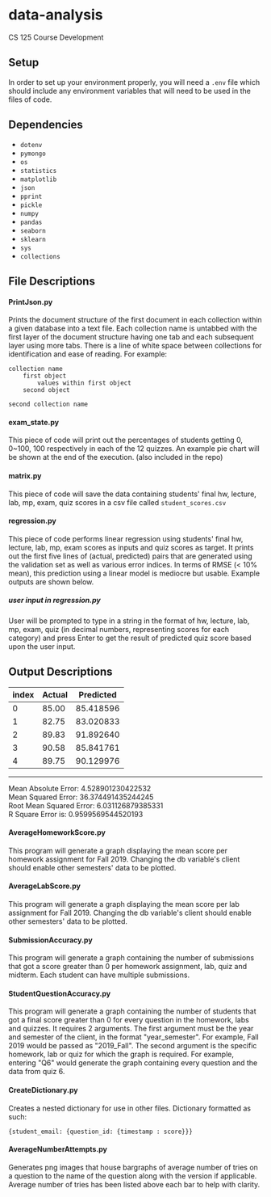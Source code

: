 # data-analysis
CS 125 Course Development

## Setup
In order to set up your environment properly, you will need a `.env` file which should include any environment variables that will need to be used in the files of code. 

## Dependencies
- `dotenv`
- `pymongo`
- `os`
- `statistics`
- `matplotlib`
- `json`
- `pprint`
- `pickle`
- `numpy`
- `pandas`
- `seaborn`
- `sklearn`
- `sys`
- `collections`

## File Descriptions
#### PrintJson.py
Prints the document structure of the first document in each collection within a given database into a text file. Each collection name is untabbed with the first layer of the document structure having one tab and each subsequent layer using more tabs. There is a line of white space between collections for identification and ease of reading. For example:
```
collection name
    first object
        values within first object
    second object
    
second collection name
```

#### exam_state.py
This piece of code will print out the percentages of students getting 0, 0~100, 100 respectively in each of the 12 quizzes. An example pie chart will be shown at the end of the execution. (also included in the repo)

#### matrix.py
This piece of code will save the data containing students' final hw, lecture, lab, mp, exam, quiz scores in a csv file called `student_scores.csv`

#### regression.py
This piece of code performs linear regression using students' final hw, lecture, lab, mp, exam scores as inputs and quiz scores as target. It prints out the first five lines of (actual, predicted) pairs that are generated using the validation set as well as various error indices. In terms of RMSE (< 10% mean), this prediction using a linear model is mediocre but usable. Example outputs are shown below. 

##### user input in regression.py
User will be prompted to type in a string in the format of hw, lecture, lab, mp, exam, quiz (in decimal numbers, representing scores for each category) and press Enter to get the result of predicted quiz score based upon the user input. 

## Output Descriptions
| index | Actual | Predicted |
| ----- | ------ | --------- |
|0      | 85.00  | 85.418596 | 
|1      | 82.75  | 83.020833 | 
|2      | 89.83  | 91.892640 | 
|3      | 90.58  | 85.841761 | 
|4      | 89.75  | 90.129976 | 
-----------------------------
Mean Absolute Error: 4.528901230422532 <br />
Mean Squared Error: 36.374491435244245 <br />
Root Mean Squared Error: 6.031126879385331 <br />
R Square Error is: 0.9599569544520193

#### AverageHomeworkScore.py
This program will generate a graph displaying the mean score per homework assignment for Fall 2019. Changing the db variable's client should enable other semesters' data to be plotted. 
#### AverageLabScore.py
This program will generate a graph displaying the mean score per lab assignment for Fall 2019. Changing the db variable's client should enable other semesters' data to be plotted. 
#### SubmissionAccuracy.py 
This program will generate a graph containing the number of submissions that got a score greater than 0 per homework assignment, lab, quiz and midterm. Each student can have multiple submissions.
#### StudentQuestionAccuracy.py
This program will generate a graph containing the number of students that got a final score greater than 0 for every question in the homework, labs and quizzes. It requires 2 arguments. The first argument must be the year and semester of the client, in the format "year_semester". For example, Fall 2019 would be passed as "2019_Fall". The second argument is the specific homework, lab or quiz for which the graph is required. For example, entering "Q6" would generate the graph containing every question and the data from quiz 6. 

#### CreateDictionary.py
Creates a nested dictionary for use in other files. Dictionary formatted as such:
```
{student_email: {question_id: {timestamp : score}}}
```

#### AverageNumberAttempts.py
Generates png images that house bargraphs of average number of tries on a question to the name of the question along with the version if applicable. Average number of tries has been listed above each bar to help with clarity. 